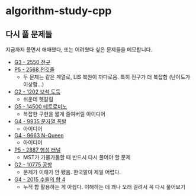 #  algorithm-study-cpp

## 다시 풀 문제들

지금까지 풀면서 애매했다, 또는 어려웠다 싶은 문제들을 메모합니다.

- [G3 - 2550 전구](https://www.acmicpc.net/problem/2550)
- [P5 - 2568 전깃줄](https://www.acmicpc.net/problem/2568)
  - 두 문제는 같은 계열로, LIS 복원이 까다로움. 특히 전구가 더 복잡함 (난이도가 이상함...)
- [G2 - 1202 보석 도둑](https://www.acmicpc.net/problem/1202)
  - 쉬운데 헷갈림
- [G5 - 14500 테트로미노](https://www.acmicpc.net/problem/14500)
  - 복잡한 구현을 짧게 줄여버릴 아이디어
- [G4 - 9935 문자열 폭발](https://www.acmicpc.net/problem/9935)
  - 아이디어
- [G4 - 9663 N-Queen](https://www.acmicpc.net/problem/9663)
  - 아이디어
- [P5 - 2887 행성 터널](https://www.acmicpc.net/problem/2887)
  - MST가 가물가물할 때 반드시 다시 풀어야 할 문제
- [G2 - 10775 공항](https://www.acmicpc.net/problem/10775)
  - 문제가 이해가 안 됐음. 한국말이 제일 어렵다.
- [G4 - 2015 수들의 합 4](https://www.acmicpc.net/problem/2015)
  - 누적 합 활용하는 게 아쉽다. 이해하는 데 꽤나 오래 걸려서 꼭 다시 풀어보기
